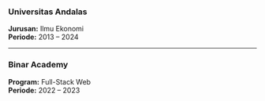 ### Universitas Andalas  
**Jurusan:** Ilmu Ekonomi  
**Periode:** 2013 – 2024  

---

### Binar Academy  
**Program:** Full-Stack Web  
**Periode:** 2022 – 2023  
